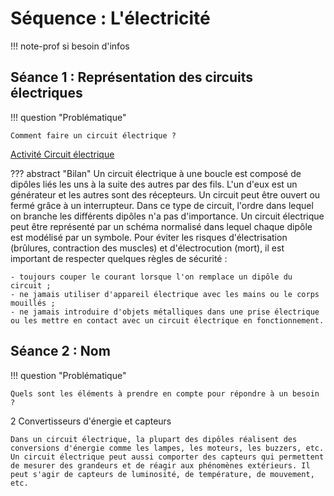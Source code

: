 # Séquence : L'électricité
!!! note-prof
    si besoin d'infos



## Séance 1 : Représentation des circuits électriques

!!! question "Problématique"

    Comment faire un circuit électrique ? 

[Activité Circuit électrique](../circuitElec)



??? abstract "Bilan"
    Un circuit électrique à une boucle est composé de dipôles liés les uns à la suite des autres par des fils. L'un d'eux est un générateur et les autres sont des récepteurs. Un circuit peut être ouvert ou fermé grâce à un interrupteur.
    Dans ce type de circuit, l'ordre dans lequel on branche les différents dipôles n'a pas d'importance.
    Un circuit électrique peut être représenté par un schéma normalisé dans lequel chaque dipôle est modélisé par un symbole.
    Pour éviter les risques d'électrisation (brûlures, contraction des muscles) et d'électrocution (mort), il est important de respecter quelques règles de sécurité :
    
    - toujours couper le courant lorsque l'on remplace un dipôle du circuit ;
    - ne jamais utiliser d'appareil électrique avec les mains ou le corps mouillés ;
    - ne jamais introduire d'objets métalliques dans une prise électrique ou les mettre en contact avec un circuit électrique en fonctionnement.


## Séance 2 : Nom

!!! question "Problématique"

    Quels sont les éléments à prendre en compte pour répondre à un besoin ?


  

2
Convertisseurs d'énergie et capteurs

    Dans un circuit électrique, la plupart des dipôles réalisent des conversions d'énergie comme les lampes, les moteurs, les buzzers, etc.
    Un circuit électrique peut aussi comporter des capteurs qui permettent de mesurer des grandeurs et de réagir aux phénomènes extérieurs. Il peut s'agir de capteurs de luminosité, de température, de mouvement, etc.
